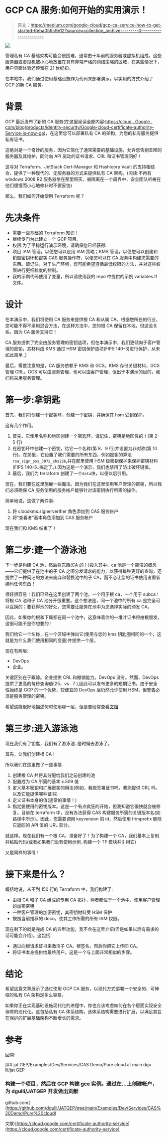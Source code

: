 # GCP CA 服务:如何开始的实用演示！

> 原文：<https://medium.com/google-cloud/gcp-ca-service-how-to-get-started-6eba056c9e12?source=collection_archive---------0----------------------->

![](img/19fbfa3b9fd8cd0be35931b571d1e570.png)

管理私有 CA 基础架构可能会很困难，通常由十年前的服务器或虚拟机组成，这些服务器或虚拟机被小心地放置在具有非常严格的网络策略的区域，在某些情况下，用户界面体验还停留在 21 世纪初。

在本帖中，我们通过使用基础设施作为代码来部署演示，以实用的方式介绍了 GCP 的新 CA 服务。

# 背景

GCP 最近发布了新的 CA 服务(在这里阅读全部内容:[https://cloud . Google . com/blog/products/identity-security/Google-cloud-certificate-authority-Service-is-now-ga](https://cloud.google.com/blog/products/identity-security/google-cloud-certificate-authority-service-is-now-ga))，在这里您可以部署私有 CA 的架构，为您的私有服务提供私有证书。

这绝对是一个奇妙的服务，因为它简化了通常需要的基础设施，允许您告别丑陋的服务器及其维护，同时向 API 驱动的证书请求、CRL 和证书管理问好！

这与对 Terraform、JetStack Cert-Manager 和 Hashicorp Vault 的支持相结合，提供了一种现代的、无服务器的方式来提供私有 CA 架构。(阅读:不再有 windows 2008 R2 服务器坐在那里积灰，被隔离在一个周界中，安全团队祈祷在他们缓慢而小心地修补时不要妥协)

那么，我们如何开始使用 Terraform 呢？

# 先决条件

*   需要一些基础的 Terraform 知识！
*   继续专门为此建立一个 GCP 项目。
*   权限:为了平稳运行演示环境，请确保您已经获得:
*   项目 IAM 管理，以便您可以应用 IAM 策略；KMS 管理，以便您可以创建和销毁密钥环和密钥 CAS 服务操作符，以便您可以在 CA 服务中构建您需要的东西。请记住，对于生产环境，您可能希望遵循最低权限的方法，并对这些权限进行更细粒度的控制。
*   我的示例代码使用了变量，所以请使用我的 repo 中提供的示例 variables.tf 文件。

# 设计

在本演示中，我们将使用 CA 服务来提供根 CA 和从属 CA。根据您所在的行业，您可能不得不采用混合方法，在这种方法中，您的根 CA 保留在本地，但这没关系，因为 CA 服务支持它！

CA 服务提供了完全由服务管理的密钥选项，但在本演示中，我们更倾向于客户管理的密钥，其材料由 KMS 通过 HSM 密钥保护选项(FIPS 140–3)进行保护，从未如此简单..)

最后，需要注意的是，CA 服务依赖于 KMS 和 GCS。KMS 存储关键材料，GCS 管理 CRL。GCS 可以由服务管理，也可以由客户管理，但出于本演示的目的，我们将采用服务管理。

# 第一步:拿钥匙

首先，我们将创建一个密钥环，创建一个密钥，并确保其 hsm 受到保护。

这有几个作用。

1.  首先，它使用名称和地区创建一个密匙环。请记住，密钥是地区性的！(第 2-5 行)
2.  在密钥环中创建一个密钥，给它一个名称(第 8、9 行)并设置为非对称(第 10 行)。在那里，它设置了我们需要的所有东西，例如密钥的算法`rsa_sign_pss_3072_sha256`,并在那里使用 HSM 级密钥保护来保护密钥材料(FIPS 140–3..搞定了。).因为这是一个演示，我们也禁用了防止破坏键值。
3.  最后，我们为 terraform 创建了一个`data`块，以便以后引用。

现在，我们要在这里施展一些魔法。因为我们在这里使用客户管理的密钥，所以我们必须确保 CA 服务使用的服务帐户能够针对该密钥执行所需的操作。

简单地说，这做了两件事:

1.  将 cloudkms.signerverifier 角色添加到 CAS 服务帐户
2.  将“查看者”基本角色添加到 CAS 服务帐户

现在我们和 KMS 结束了！

# 第二步:建一个游泳池

下一步是构建 CA 池，然后将东西(CA 的！)投入其中。ca 池是一个简洁的概念——它们提供了在池中的子 CA 之间分发请求的能力，以获得每秒更好的查询，还提供了一种简洁的方法来废弃和替换池中的子 CA，而不必让您的证书使用者重新编码任何东西！

很好很容易！我们已经在这里创建了两个池，一个用于根 ca，一个用于 subca！将根 CA 池和子 CA 池分开很重要。这个想法是，同一个池中的所有 ca 是完全可以互换的；要获得池的好处，您需要让服务在池中为您选择实际的颁发 CA。

因此，如果你的根和下属都在同一个池中，这意味着你的一堆叶证书将由根颁发，这很可能不是你想要的！

我们给它一个名称，在一个区域中弹出它(使用与您的 kms 钥匙圈相同的一个，这就是为什么我们使用相同的变量)并提供一个层。

现在有两层:

*   DevOps
*   企业。

关键区别在于跟踪。企业提供 CRL 和撤销能力。DevOps 没有。然而，DevOps 提供了更高的每秒查询值(25，vs . 7 ),因此可以发布更多的短期证书。由于安全性始终是 GCP 的一个优势，较便宜的 DevOps 层仍然允许使用 HSM，但警告必须是服务管理的密钥。

希望这能很好地描述何时使用哪一层，但是要经常查看[文档](https://cloud.google.com/certificate-authority-service/docs/tiers)

# 第三步:进入游泳池

现在我们有了钥匙，我们有了游泳池..是时候去游泳了。

首先，让我们创建根 CA！

所以我们在这里做了一些事情

1.  创建根 CA 并将其分配给我们之前创建的池
2.  配置成为 CA 所需的基本 x.509 值
3.  定义基本密钥和扩展密钥的用法(例如，我能签署证书吗，我能提供 CRL 吗，以及它能提供哪种证书)
4.  定义证书本身的值(通常的事情！)
5.  指定要使用的密钥版本。这是一个有点疯狂的开始，但我知道它很快就会被修复。目前在 terraform 中，没有办法获得 CAS 构建服务所需的关键版本名(如路径中所示)。因此，您需要调用 keyversion 的 id，然后使用 trimprefix 删除它返回的 API 值的 URL 部分。

就这样。现在我们有一个根 CA，准备好了！为了构建一个 CA，我们基本上复制并粘贴代码(或者如果我们没有使用示例..构建一个 TF 模块并引用它)

又是同样的事情！

# 接下来是什么？

概括地说，从不到 150 行的 Terraform 中，我们构建了:

*   由根 CA 和子 CA 组成的专用 CA 拓扑，两者都位于一个池中，使用客户管理的加密密钥
*   一种客户管理的加密密钥，其密钥材料受 HSM 保护
*   按照当前推荐的 doco，使其工作所需的所有 IAM 权限。

现在剩下的就是完成 CA 的典型功能，我不会在这里介绍(但是如果以后有需求的话可能会介绍)。这包括:

*   通过向根请求证书来激活子 CA。根签名，然后你把它上传回 CA。
*   将证书本身提供给最终用户。这是一个与上面非常相似的步骤。

# 结论

希望这篇文章展示了通过使用 GCP CA 服务，以现代方式部署一个安全的、可伸缩的私有 CA 架构是多么容易。

如果你正在实现基础设施现代化的进程中，你也应该考虑如何在各个层面实现安全保障的现代化。这包括私有 CA 体系结构，该体系结构需要进行扩展，以满足其旨在保护的扩展基础架构不断增长的需求。

# 参考

回购:

[](https://github.com/dgulli/JATGEP/tree/main/Examples/Dev/Services/CAS%20Demo/Pure%20cloud) [## jat GEP/Examples/Dev/Services/CAS Demo/Pure cloud at main dgu lli/jat GEP

### 构建一个项目，然后在 GCP 构建 gce 实例。通过在…上创建帐户，为 dgulli/JATGEP 开发做出贡献

github.com](https://github.com/dgulli/JATGEP/tree/main/Examples/Dev/Services/CAS%20Demo/Pure%20cloud) 

文献:[https://cloud.google.com/certificate-authority-service](https://cloud.google.com/certificate-authority-service)